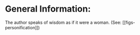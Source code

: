 # General Information:

The author speaks of wisdom as if it were a woman. (See: [[figs-personification]])